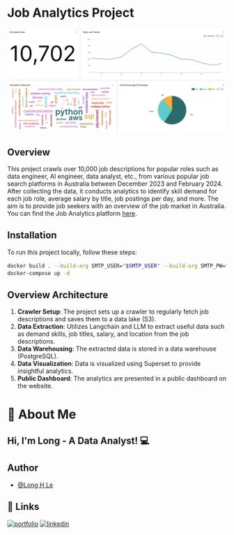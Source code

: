 # Job Analytics Project

![Job Analytic Website](website.png)

## Overview

This project crawls over 10,000 job descriptions for popular roles such as data engineer, AI engineer, data analyst, etc., from various popular job search platforms in Australia between December 2023 and February 2024. After collecting the data, it conducts analytics to identify skill demand for each job role, average salary by title, job postings per day, and more. The aim is to provide job seekers with an overview of the job market in Australia. You can find the Job Analytics platform [here](http://jobanainau-lb-1729811373.ap-southeast-2.elb.amazonaws.com/superset/dashboard/analytic/?native_filters_key=OlT_rxHXGjG9mZkvvve6Yo1aggsakiQnP2kbdVDhaMLulArEwzKvEGvM0h8wroLQ).

## Installation

To run this project locally, follow these steps:

```bash
docker build . --build-arg SMTP_USER="$SMTP_USER" --build-arg SMTP_PW="$SMTP_PW" --tag my_custom_airflow_with_requirements
docker-compose up -d
```


## Overview Architecture

1. **Crawler Setup**: The project sets up a crawler to regularly fetch job descriptions and saves them to a data lake (S3).
2. **Data Extraction**: Utilizes Langchain and LLM to extract useful data such as demand skills, job titles, salary, and location from the job descriptions.
3. **Data Warehousing**: The extracted data is stored in a data warehouse (PostgreSQL).
4. **Data Visualization**: Data is visualized using Superset to provide insightful analytics.
5. **Public Dashboard**: The analytics are presented in a public dashboard on the website.

# 🐉 About Me

## Hi, I'm Long - A Data Analyst! 💻

## Author

- [@Long H Le](https://github.com/https://github.com/lehoanglong95)


## 🔗 Links
[![portfolio](https://img.shields.io/badge/my_portfolio-000?style=for-the-badge&logo=ko-fi&logoColor=white)](https://github.com/https://github.com/lehoanglong95)
[![linkedin](https://img.shields.io/badge/linkedin-0A66C2?style=for-the-badge&logo=linkedin&logoColor=white)](https://www.linkedin.com/in/hoang-long-le-713b41111/)
